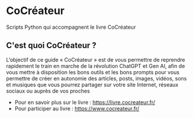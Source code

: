 # CoCréateur
Scripts Python qui accompagnent le livre CoCréateur

## C'est quoi CoCréateur ?

L’objectif de ce guide « CoCréateur » est de vous permettre de reprendre rapidement le train en marche de la révolution ChatGPT et Gen AI, afin de vous mettre à disposition les bons outils et les bons prompts pour vous permettre de créer en autonomie des articles, posts, images, vidéos, sons et musiques que vous pourrez partager sur votre site Internet, réseaux sociaux ou auprès de vos proches


- Pour en savoir plus sur le livre : https://livre.cocreateur.fr/
- Pour participer au livre : https://www.cocreateur.fr/
